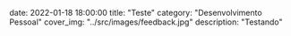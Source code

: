 date: 2022-01-18 18:00:00
title: "Teste"
category: "Desenvolvimento Pessoal"
cover_img: "../src/images/feedback.jpg"
description: "Testando"
